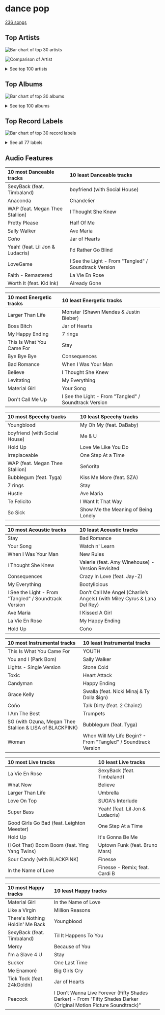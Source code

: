 # dance pop

[236 songs](dance_pop_tracks.md)

## Top Artists

![Bar chart of top 30 artists](../images/genres/dance_pop/artists.png)

![Comparison of Artist](../images/genres/dance_pop/artists_comparison.png)


<details>
<summary>See top 100 artists</summary>

|   Number of Tracks | Art                                                                                              | Artist                                       | 🔗                                                           |
|-------------------:|:-------------------------------------------------------------------------------------------------|:---------------------------------------------|:------------------------------------------------------------|
|                 25 | <img src="https://i.scdn.co/image/ab6761610000e5ebcdce7620dc940db079bf4952" alt="" width="50" /> | [Ariana Grande](../artists/ariana_grande.md) | [🔗](https://open.spotify.com/artist/66CXWjxzNUsdJxJ2JdwvnR) |
|                 15 | <img src="https://i.scdn.co/image/ab6761610000e5eb676338904deb80cffb568216" alt="" width="50" /> | [Beyoncé](../artists/beyonc_.md)             | [🔗](https://open.spotify.com/artist/6vWDO969PvNqNYHIOW5v0m) |
|                 13 | <img src="https://i.scdn.co/image/ab6761610000e5ebc8d3d98a1bccbe71393dbfbf" alt="" width="50" /> | [Lady Gaga](../artists/lady_gaga.md)         | [🔗](https://open.spotify.com/artist/1HY2Jd0NmPuamShAr6KMms) |
|                 11 | <img src="https://i.scdn.co/image/ab6761610000e5ebd42a27db3286b58553da8858" alt="" width="50" /> | [Dua Lipa](../artists/dua_lipa.md)           | [🔗](https://open.spotify.com/artist/6M2wZ9GZgrQXHCFfjv46we) |
|                 11 | <img src="https://i.scdn.co/image/ab6761610000e5eb99e4fca7c0b7cb166d915789" alt="" width="50" /> | [Rihanna](../artists/rihanna.md)             | [🔗](https://open.spotify.com/artist/5pKCCKE2ajJHZ9KAiaK11H) |
|                 11 | <img src="https://i.scdn.co/image/ab6761610000e5ebc36dd9eb55fb0db4911f25dd" alt="" width="50" /> | [Bruno Mars](../artists/bruno_mars.md)       | [🔗](https://open.spotify.com/artist/0du5cEVh5yTK9QJze8zA0C) |
|                  8 | <img src="https://i.scdn.co/image/ab6761610000e5ebe8637c96a7aa2917eae3c54d" alt="" width="50" /> | Sia                                          | [🔗](https://open.spotify.com/artist/5WUlDfRSoLAfcVSX1WnrxN) |
|                  8 | <img src="https://i.scdn.co/image/ab6761610000e5eb4e7e6ded87a4e0f65b5afcec" alt="" width="50" /> | Britney Spears                               | [🔗](https://open.spotify.com/artist/26dSoYclwsYLMAKD3tpOr4) |
|                  7 | <img src="https://i.scdn.co/image/ab6761610000e5ebdc9dcb7e4a97b4552e1224d6" alt="" width="50" /> | Katy Perry                                   | [🔗](https://open.spotify.com/artist/6jJ0s89eD6GaHleKKya26X) |
|                  7 | <img src="https://i.scdn.co/image/ab6761610000e5eb727a2ac15afe659be999beba" alt="" width="50" /> | Doja Cat                                     | [🔗](https://open.spotify.com/artist/5cj0lLjcoR7YOSnhnX0Po5) |
|                  7 | <img src="https://i.scdn.co/image/ab6761610000e5ebec05963eab63676a539fef13" alt="" width="50" /> | Camila Cabello                               | [🔗](https://open.spotify.com/artist/4nDoRrQiYLoBzwC5BhVJzF) |
|                  6 | <img src="https://i.scdn.co/image/ab6761610000e5eb284894d68fe2f80cad555110" alt="" width="50" /> | Shakira                                      | [🔗](https://open.spotify.com/artist/0EmeFodog0BfCgMzAIvKQp) |
|                  6 | <img src="https://i.scdn.co/image/ab6761610000e5eb654972693e0efed3f3f4d090" alt="" width="50" /> | Jason Derulo                                 | [🔗](https://open.spotify.com/artist/07YZf4WDAMNwqr4jfgOZ8y) |
|                  5 | <img src="https://i.scdn.co/image/ab6761610000e5eb7a487027eb0c10af725d5410" alt="" width="50" /> | Clean Bandit                                 | [🔗](https://open.spotify.com/artist/6MDME20pz9RveH9rEXvrOM) |
|                  5 | <img src="https://i.scdn.co/image/ab6761610000e5ebabfac786f093c4da55c99d4e" alt="" width="50" /> | Bebe Rexha                                   | [🔗](https://open.spotify.com/artist/64M6ah0SkkRsnPGtGiRAbb) |
|                  5 | <img src="https://i.scdn.co/image/ab6761610000e5eb6a8e5e8752d1dc2dafa63f20" alt="" width="50" /> | Nicki Minaj                                  | [🔗](https://open.spotify.com/artist/0hCNtLu0JehylgoiP8L4Gh) |
|                  5 | <img src="https://i.scdn.co/image/ab6761610000e5eb0db36498679f03f30606d45f" alt="" width="50" /> | Ellie Goulding                               | [🔗](https://open.spotify.com/artist/0X2BH1fck6amBIoJhDVmmJ) |
|                  4 | <img src="https://i.scdn.co/image/ab6761610000e5eb46e7a06fa6dfefaed6a3f0db" alt="" width="50" /> | Shawn Mendes                                 | [🔗](https://open.spotify.com/artist/7n2wHs1TKAczGzO7Dd2rGr) |
|                  4 | <img src="https://i.scdn.co/image/ab6761610000e5eb63dc867958993e8458517d2b" alt="" width="50" /> | Backstreet Boys                              | [🔗](https://open.spotify.com/artist/5rSXSAkZ67PYJSvpUpkOr7) |
|                  4 | <img src="https://i.scdn.co/image/ab6761610000e5eb02651b19050d8bf64b18d40a" alt="" width="50" /> | Miley Cyrus                                  | [🔗](https://open.spotify.com/artist/5YGY8feqx7naU7z4HrwZM6) |
|                  4 | <img src="https://i.scdn.co/image/ab6761610000e5ebd707e1c5177614c4ec95a06c" alt="" width="50" /> | Halsey                                       | [🔗](https://open.spotify.com/artist/26VFTg2z8YR0cCuwLzESi2) |
|                  4 | <img src="https://i.scdn.co/image/ab6761610000e5eb2e42d906f4f9f672359e7379" alt="" width="50" /> | Usher                                        | [🔗](https://open.spotify.com/artist/23zg3TcAtWQy7J6upgbUnj) |
|                  4 | <img src="https://i.scdn.co/image/ab6761610000e5eb7bbad89a61061304ec842588" alt="" width="50" /> | P!nk                                         | [🔗](https://open.spotify.com/artist/1KCSPY1glIKqW2TotWuXOR) |
|                  3 | <img src="https://i.scdn.co/image/ab6761610000e5eb578905d5539cff25568dc097" alt="" width="50" /> | Calvin Harris                                | [🔗](https://open.spotify.com/artist/7CajNmpbOovFoOoasH2HaY) |
|                  3 | <img src="https://i.scdn.co/image/ab6761610000e5eb034a19a2d576c696b5be94a5" alt="" width="50" /> | Madonna                                      | [🔗](https://open.spotify.com/artist/6tbjWDEIzxoDsBA1FuhfPW) |
|                  3 | <img src="https://i.scdn.co/image/ab6761610000e5eb4e2e2c78de847c4d9b12d32f" alt="" width="50" /> | Charlie Puth                                 | [🔗](https://open.spotify.com/artist/6VuMaDnrHyPL1p4EHjYLi7) |
|                  3 | <img src="https://i.scdn.co/image/ab6761610000e5eb6659b1cb61936bd7bcb229a2" alt="" width="50" /> | Demi Lovato                                  | [🔗](https://open.spotify.com/artist/6S2OmqARrzebs0tKUEyXyp) |
|                  3 | <img src="https://i.scdn.co/image/c56cf0cc89c8ecfec7145cf065ea2006d0706605" alt="" width="50" /> | *NSYNC                                       | [🔗](https://open.spotify.com/artist/6Ff53KvcvAj5U7Z1vojB5o) |
|                  3 | <img src="https://i.scdn.co/image/ab6761610000e5ebabe53b210d382c4c450d7709" alt="" width="50" /> | MIKA                                         | [🔗](https://open.spotify.com/artist/5MmVJVhhYKQ86izuGHzJYA) |
|                  3 | <img src="https://i.scdn.co/image/ab6761610000e5eb8c2332e6c0ed96d144a91b3f" alt="" width="50" /> | Cardi B                                      | [🔗](https://open.spotify.com/artist/4kYSro6naA4h99UJvo89HB) |
|                  3 | <img src="https://i.scdn.co/image/ab6761610000e5eb105cc9628c315b29d299fbb4" alt="" width="50" /> | Mark Ronson                                  | [🔗](https://open.spotify.com/artist/3hv9jJF3adDNsBSIQDqcjp) |
|                  3 | <img src="https://i.scdn.co/image/ab6761610000e5eb91f0dd753c09e051675a1ca6" alt="" width="50" /> | Jessie J                                     | [🔗](https://open.spotify.com/artist/2gsggkzM5R49q6jpPvazou) |
|                  3 | <img src="https://i.scdn.co/image/ab6761610000e5ebf8b74c36ba6c31fc0f58783c" alt="" width="50" /> | George Michael                               | [🔗](https://open.spotify.com/artist/19ra5tSw0tWufvUp8GotLo) |
|                  2 | <img src="https://i.scdn.co/image/ab6761610000e5eb698a6abf2897a8fc8283cc0c" alt="" width="50" /> | Iggy Azalea                                  | [🔗](https://open.spotify.com/artist/5yG7ZAZafVaAlMTeBybKAL) |
|                  2 | <img src="https://i.scdn.co/image/ab6761610000e5eb3b6f1762e81e53df14990f57" alt="" width="50" /> | B.o.B                                        | [🔗](https://open.spotify.com/artist/5ndkK3dpZLKtBklKjxNQwT) |
|                  2 | <img src="https://i.scdn.co/image/ab6761610000e5eb116fc50265ef72d7e66723a5" alt="" width="50" /> | Juicy J                                      | [🔗](https://open.spotify.com/artist/5gCRApTajqwbnHHPbr2Fpi) |
|                  2 | <img src="https://i.scdn.co/image/ab6761610000e5eb547d2b41c9f2c97318aad0ed" alt="" width="50" /> | Young Thug                                   | [🔗](https://open.spotify.com/artist/50co4Is1HCEo8bhOyUWKpn) |
|                  2 | <img src="https://i.scdn.co/image/ab6761610000e5eb5ace68c56849548db7f102be" alt="" width="50" /> | DaBaby                                       | [🔗](https://open.spotify.com/artist/4r63FhuTkUYltbVAg5TQnk) |
|                  2 | <img src="https://i.scdn.co/image/ab6761610000e5ebc9690bc711d04b3d4fd4b87c" alt="" width="50" /> | [BLACKPINK](../artists/blackpink.md)         | [🔗](https://open.spotify.com/artist/41MozSoPIsD1dJM0CLPjZF) |
|                  2 | <img src="https://i.scdn.co/image/ab6761610000e5ebc75afcd5a9027f60eaebb5e4" alt="" width="50" /> | JAY-Z                                        | [🔗](https://open.spotify.com/artist/3nFkdlSjzX9mRTtwJOzDYB) |
|                  2 | <img src="https://i.scdn.co/image/ab6761610000e5eb60c3e9abe7327c0097738f22" alt="" width="50" /> | Sean Paul                                    | [🔗](https://open.spotify.com/artist/3Isy6kedDrgPYoTS1dazA9) |
|                  2 | <img src="https://i.scdn.co/image/ab6761610000e5eb118cd1f3261f08d957105996" alt="" width="50" /> | Kelly Clarkson                               | [🔗](https://open.spotify.com/artist/3BmGtnKgCSGYIUhmivXKWX) |
|                  2 | <img src="https://i.scdn.co/image/ab6761610000e5eb65c99d6d784dc2cabd2a5492" alt="" width="50" /> | Mandy Moore                                  | [🔗](https://open.spotify.com/artist/2LJxr7Pt3JnP60eLxwbDOu) |
|                  2 | <img src="https://i.scdn.co/image/ab6761610000e5eb8ae7f2aaa9817a704a87ea36" alt="" width="50" /> | Justin Bieber                                | [🔗](https://open.spotify.com/artist/1uNFoZAHBGtllmzznpCI3s) |
|                  2 | <img src="https://i.scdn.co/image/ab6761610000e5eb5acb3cb0a8b87d3952738b97" alt="" width="50" /> | Fifth Harmony                                | [🔗](https://open.spotify.com/artist/1l8Fu6IkuTP0U5QetQJ5Xt) |
|                  2 | <img src="https://i.scdn.co/image/ab6761610000e5eb20e1b84fe2767e52c4c828fd" alt="" width="50" /> | 2NE1                                         | [🔗](https://open.spotify.com/artist/1l0mKo96Jh9HVYONcRl3Yp) |
|                  2 | <img src="https://i.scdn.co/image/ab6761610000e5eb7926088433d79485da5e1734" alt="" width="50" /> | Mabel                                        | [🔗](https://open.spotify.com/artist/1MIVXf74SZHmTIp4V4paH4) |
|                  2 | <img src="https://i.scdn.co/image/ab6761610000e5eb5bebfdee4c4cfea3473a51ab" alt="" width="50" /> | Megan Thee Stallion                          | [🔗](https://open.spotify.com/artist/181bsRPaVXVlUKXrxwZfHK) |
|                  2 | <img src="https://i.scdn.co/image/ab6761610000e5eb0fad315ccb6b38517152d2cc" alt="" width="50" /> | SUGA                                         | [🔗](https://open.spotify.com/artist/0ebNdVaOfp6N0oZ1guIxM8) |
|                  2 | <img src="https://i.scdn.co/image/ab6761610000e5eba5205abffd84341e5bace828" alt="" width="50" /> | Selena Gomez                                 | [🔗](https://open.spotify.com/artist/0C8ZW7ezQVs4URX5aX7Kqx) |
|                  1 | <img src="https://i.scdn.co/image/ab6761610000e5eb7eb7f6371aad8e67e01f0a03" alt="" width="50" /> | SZA                                          | [🔗](https://open.spotify.com/artist/7tYKF4w9nC0nq9CsPZTHyP) |
|                  1 | <img src="https://i.scdn.co/image/ab6761610000e5eba12641edfc4ffbbdf58f7d15" alt="" width="50" /> | Lil Jon                                      | [🔗](https://open.spotify.com/artist/7sfl4Xt5KmfyDs2T3SVSMK) |
|                  1 | <img src="https://i.scdn.co/image/ab6761610000e5eb9a398209a4ef3360dce2dec4" alt="" width="50" /> | Snoop Dogg                                   | [🔗](https://open.spotify.com/artist/7hJcb9fa4alzcOq3EaNPoG) |
|                  1 | <img src="https://i.scdn.co/image/ab6761610000e5eb142120beb4014a7f8abd0cf0" alt="" width="50" /> | Jonas Brothers                               | [🔗](https://open.spotify.com/artist/7gOdHgIoIKoe4i9Tta6qdD) |
|                  1 | <img src="https://i.scdn.co/image/ab6761610000e5eb2c44e078944196a8c1eec256" alt="" width="50" /> | Colby O'Donis                                | [🔗](https://open.spotify.com/artist/7fObcBw9VM3x7ntWKCYl0z) |
|                  1 | <img src="https://i.scdn.co/image/ab6761610000e5ebd9dde4a54073dbd58fb91c7d" alt="" width="50" /> | Ty Dolla $ign                                | [🔗](https://open.spotify.com/artist/7c0XG5cIJTrrAgEC3ULPiq) |
|                  1 | <img src="https://i.scdn.co/image/ab6761610000e5eb6de000137b41e45cc33a3566" alt="" width="50" /> | Hwa Sa                                       | [🔗](https://open.spotify.com/artist/7bmYpVgQub656uNTu6qGNQ) |
|                  1 | <img src="https://i.scdn.co/image/ab6761610000e5ebe50aa80e0f5869f84f6874d1" alt="" width="50" /> | Chris Brown                                  | [🔗](https://open.spotify.com/artist/7bXgB6jMjp9ATFy66eO08Z) |
|                  1 | <img src="https://i.scdn.co/image/ab6761610000e5ebad53e714cc3481bd069bfc93" alt="" width="50" /> | Wyclef Jean                                  | [🔗](https://open.spotify.com/artist/7aBzpmFXB4WWpPl2F7RjBe) |
|                  1 | <img src="https://i.scdn.co/image/ab6761610000e5eb9bbbc124c9f0f75af892d97d" alt="" width="50" /> | Christina Perri                              | [🔗](https://open.spotify.com/artist/7H55rcKCfwqkyDFH9wpKM6) |
|                  1 | <img src="https://i.scdn.co/image/cdc8cf94774db4f0066ca1f90eb3fda45955a420" alt="" width="50" /> | Freshlyground                                | [🔗](https://open.spotify.com/artist/7AcV1lk8Zrgo1691PDWEle) |
|                  1 | <img src="https://i.scdn.co/image/ab6761610000e5eb7f23b93005b02c1503cc5379" alt="" width="50" /> | Cher                                         | [🔗](https://open.spotify.com/artist/72OaDtakiy6yFqkt4TsiFt) |
|                  1 | <img src="https://i.scdn.co/image/ab6761610000e5eb292575f7d081016e04dff9ee" alt="" width="50" /> | The Pussycat Dolls                           | [🔗](https://open.spotify.com/artist/6wPhSqRtPu1UhRCDX5yaDJ) |
|                  1 | <img src="https://i.scdn.co/image/ab6761610000e5eb358577f183465ae7698a53a7" alt="" width="50" /> | Carly Rae Jepsen                             | [🔗](https://open.spotify.com/artist/6sFIWsNpZYqfjUpaCgueju) |
|                  1 | <img src="https://i.scdn.co/image/ab6761610000e5ebba025c8f62612b2ca6bfa375" alt="" width="50" /> | Hatsune Miku                                 | [🔗](https://open.spotify.com/artist/6pNgnvzBa6Bthsv8SrZJYl) |
|                  1 | <img src="https://i.scdn.co/image/ab6761610000e5ebe32a61d17ecbe732a99d6d92" alt="" width="50" /> | 24kGoldn                                     | [🔗](https://open.spotify.com/artist/6fWVd57NKTalqvmjRd2t8Z) |
|                  1 | <img src="https://i.scdn.co/image/ab6761610000e5eb8bda4d7a1c3b8159f28f9d08" alt="" width="50" /> | Sheppard                                     | [🔗](https://open.spotify.com/artist/6VxCmtR7S3yz4vnzsJqhSV) |
|                  1 | <img src="https://i.scdn.co/image/ab6761610000e5eb2ceb023b10da17590878e88c" alt="" width="50" /> | Amy Winehouse                                | [🔗](https://open.spotify.com/artist/6Q192DXotxtaysaqNPy5yR) |
|                  1 | <img src="https://i.scdn.co/image/ab6772690000c46ca3ebb27ba9a55044f32af6e1" alt="" width="50" /> | Silk Sonic                                   | [🔗](https://open.spotify.com/artist/6PvvGcCY2XtUcSRld1Wilr) |
|                  1 | <img src="https://i.scdn.co/image/ab6761610000e5ebf271138f95fbe8188d909d50" alt="" width="50" /> | Kesha                                        | [🔗](https://open.spotify.com/artist/6LqNN22kT3074XbTVUrhzX) |
|                  1 | <img src="https://i.scdn.co/image/ab6761610000e5eb15a85a7957cac2c370e713ab" alt="" width="50" /> | Kid Ink                                      | [🔗](https://open.spotify.com/artist/6KZDXtSj0SzGOV705nNeh3) |
|                  1 | <img src="https://i.scdn.co/image/ab6761610000e5eb3c02f4fb4cc9187c488afd50" alt="" width="50" /> | The Chainsmokers                             | [🔗](https://open.spotify.com/artist/69GGBxA162lTqCwzJG5jLp) |
|                  1 | <img src="https://i.scdn.co/image/ab6761610000e5eb12123322672fbf71bd1e5c94" alt="" width="50" /> | Ella Eyre                                    | [🔗](https://open.spotify.com/artist/66TrUkUZ3RM29dqeDQRgyA) |
|                  1 | <img src="https://i.scdn.co/image/ab6761610000e5eb66d17ee8690d2e8d94ee7387" alt="" width="50" /> | Martin Garrix                                | [🔗](https://open.spotify.com/artist/60d24wfXkVzDSfLS6hyCjZ) |
|                  1 | <img src="https://i.scdn.co/image/ab6761610000e5eb45b242f20217176f7e83857b" alt="" width="50" /> | Alejandro Sanz                               | [🔗](https://open.spotify.com/artist/5sUrlPAHlS9NEirDB8SEbF) |
|                  1 | <img src="https://i.scdn.co/image/ab6761610000e5eb8079989370c50963b60ee7bc" alt="" width="50" /> | CeeLo Green                                  | [🔗](https://open.spotify.com/artist/5nLYd9ST4Cnwy6NHaCxbj8) |
|                  1 | <img src="https://i.scdn.co/image/ab6761610000e5eb9fbf7133dfc04d4cd44ccd36" alt="" width="50" /> | ZAYN                                         | [🔗](https://open.spotify.com/artist/5ZsFI1h6hIdQRw2ti0hz81) |
|                  1 | <img src="https://i.scdn.co/image/ab6761610000e5eb2ec030557b0529c01639529b" alt="" width="50" /> | Timbaland                                    | [🔗](https://open.spotify.com/artist/5Y5TRrQiqgUO4S36tzjIRZ) |
|                  1 | <img src="https://i.scdn.co/image/ab6761610000e5eb589ffbfcd3d3c9daeaffc36c" alt="" width="50" /> | Social House                                 | [🔗](https://open.spotify.com/artist/5UjifI1TYefXWn9GdqDOHl) |
|                  1 | <img src="https://i.scdn.co/image/ab6761610000e5eb92ce1e218cb7b48386efe3d8" alt="" width="50" /> | 5 Seconds of Summer                          | [🔗](https://open.spotify.com/artist/5Rl15oVamLq7FbSb0NNBNy) |
|                  1 | <img src="https://i.scdn.co/image/ab6761610000e5ebf91c2e559a5a8233d3b35fb1" alt="" width="50" /> | Tyga                                         | [🔗](https://open.spotify.com/artist/5LHRHt1k9lMyONurDHEdrp) |
|                  1 | <img src="https://i.scdn.co/image/ab6761610000e5eb8543b9b2b5d153d37c46606d" alt="" width="50" /> | LISA                                         | [🔗](https://open.spotify.com/artist/5L1lO4eRHmJ7a0Q6csE5cT) |
|                  1 | <img src="https://i.scdn.co/image/ab6761610000e5ebe8017b7995ab05155d671520" alt="" width="50" /> | RAYE                                         | [🔗](https://open.spotify.com/artist/5KKpBU5eC2tJDzf0wmlRp2) |
|                  1 | <img src="https://i.scdn.co/image/ab6761610000e5eb5af53f295e6c42529fbd0873" alt="" width="50" /> | Lauv                                         | [🔗](https://open.spotify.com/artist/5JZ7CnR6gTvEMKX4g70Amv) |
|                  1 | <img src="https://i.scdn.co/image/ab6761610000e5ebf2855e25f1d9c8a20bcc85ae" alt="" width="50" /> | DJ Snake                                     | [🔗](https://open.spotify.com/artist/540vIaP2JwjQb9dm3aArA4) |
|                  1 | <img src="https://i.scdn.co/image/ab6761610000e5eb978f96761eb3fa26b91f1fb8" alt="" width="50" /> | Becky G                                      | [🔗](https://open.spotify.com/artist/4obzFoKoKRHIphyHzJ35G3) |
|                  1 | <img src="https://i.scdn.co/image/ab6761610000e5eb217f81a86110ebc7c0e43fb3" alt="" width="50" /> | Travis Barker                                | [🔗](https://open.spotify.com/artist/4exLIFE8sISLr28sqG1qNX) |
|                  1 | <img src="nan" alt="" width="50" />                                                              | YEJI & RYUJIN of ITZY                        | [🔗](https://open.spotify.com/artist/4TYswX6bKUjM9rbEL7CMBH) |
|                  1 | <img src="https://i.scdn.co/image/ab6761610000e5eb7d800f202dd15af03179876b" alt="" width="50" /> | Jess Glynne                                  | [🔗](https://open.spotify.com/artist/4ScCswdRlyA23odg9thgIO) |
|                  1 | <img src="https://i.scdn.co/image/ab6761610000e5eb866f2a7fc5dffca7c22e5b7b" alt="" width="50" /> | Jax Jones                                    | [🔗](https://open.spotify.com/artist/4Q6nIcaBED8qUel8bBx6Cr) |
|                  1 | <img src="https://i.scdn.co/image/145b7b08e7f1de22d033e957c0888a5f9e0c99e6" alt="" width="50" /> | Leighton Meester                             | [🔗](https://open.spotify.com/artist/481VlDdXZAIRxnHyywNbXn) |
|                  1 | <img src="https://i.scdn.co/image/8a522c7faa13cf4321ca6bea075fd97f75f40cfe" alt="" width="50" /> | Ying Yang Twins                              | [🔗](https://open.spotify.com/artist/44PA0rCQXikgOWbfY7Fq7m) |
|                  1 | <img src="https://i.scdn.co/image/ab6761610000e5eb96287bd47570ff13f0c01496" alt="" width="50" /> | Anderson .Paak                               | [🔗](https://open.spotify.com/artist/3jK9MiCrA42lLAdMGUZpwa) |
|                  1 | <img src="https://i.scdn.co/image/adcc1cb654e89f2e404688ae0d1bbc942ce02e5d" alt="" width="50" /> | Ludacris                                     | [🔗](https://open.spotify.com/artist/3ipn9JLAPI5GUEo4y4jcoi) |
|                  1 | <img src="https://i.scdn.co/image/ab6761610000e5eb08cd53940cbf5813ee5fe565" alt="" width="50" /> | Little Mix                                   | [🔗](https://open.spotify.com/artist/3e7awlrlDSwF3iM0WBjGMp) |
|                  1 | <img src="https://i.scdn.co/image/ab6761610000e5ebaa2d9bd207a62adc3edf6631" alt="" width="50" /> | Florida Georgia Line                         | [🔗](https://open.spotify.com/artist/3b8QkneNDz4JHKKKlLgYZg) |
|                  1 | <img src="https://i.scdn.co/image/ab6761610000e5eb49637fe719fddb8e90896f41" alt="" width="50" /> | Jhorrmountain                                | [🔗](https://open.spotify.com/artist/3aAX2y0amckZ7WcWoz2f2o) |
|                  1 | <img src="nan" alt="" width="50" />                                                              | Zachary Levi                                 | [🔗](https://open.spotify.com/artist/3XSyTI9ct70ZheMESAv2st) |
|                  1 | <img src="https://i.scdn.co/image/ab6761610000e5eb002eedc44fefe085daae10e4" alt="" width="50" /> | Troye Sivan                                  | [🔗](https://open.spotify.com/artist/3WGpXCj9YhhfX11TToZcXP) |
|                  1 | <img src="https://i.scdn.co/image/ab6761610000e5eb8f4d36b43fa094d32a167f1e" alt="" width="50" /> | Ashnikko                                     | [🔗](https://open.spotify.com/artist/3PyJHH2wyfQK3WZrk9rpmP) |

</details>

## Top Albums

![Bar chart of top 30 albums](../images/genres/dance_pop/albums.png)


<details>
<summary>See top 100 albums</summary>

|   Number of Tracks | Art                                                                                              | Album                                                                                               | 🔗                                                          |
|-------------------:|:-------------------------------------------------------------------------------------------------|:----------------------------------------------------------------------------------------------------|:-----------------------------------------------------------|
|                  7 | <img src="https://i.scdn.co/image/ab67616d0000b273d4daf28d55fe4197ede848be" alt="" width="50" /> | Future Nostalgia                                                                                    | [🔗](https://open.spotify.com/album/5lKlFlReHOLShQKyRv6AL9) |
|                  5 | <img src="https://i.scdn.co/image/ab67616d0000b273deec12a28d1e336c5052e9aa" alt="" width="50" /> | My Everything (Deluxe)                                                                              | [🔗](https://open.spotify.com/album/6EVYTRG1drKdO8OnIQBeEj) |
|                  4 | <img src="https://i.scdn.co/image/ab67616d0000b27356ac7b86e090f307e218e9c8" alt="" width="50" /> | thank u, next                                                                                       | [🔗](https://open.spotify.com/album/2fYhqwDWXjbpjaIJPEfKFw) |
|                  4 | <img src="https://i.scdn.co/image/ab67616d0000b273754b2fddebe7039fdb912837" alt="" width="50" /> | This Is Acting (Deluxe Version)                                                                     | [🔗](https://open.spotify.com/album/2eV6DIPDnGl1idcjww6xyX) |
|                  4 | <img src="https://i.scdn.co/image/ab67616d0000b273631810af03785dbad83f5c81" alt="" width="50" /> | The Fame                                                                                            | [🔗](https://open.spotify.com/album/1jpUMnKpRlng1OJN7LJauV) |
|                  4 | <img src="https://i.scdn.co/image/ab67616d0000b273d5f3739fca04299590fffe59" alt="" width="50" /> | Teenage Dream                                                                                       | [🔗](https://open.spotify.com/album/3BoUxfC7YhxNq3TpOfnRif) |
|                  4 | <img src="https://i.scdn.co/image/ab67616d0000b273e13de7b8662b085b0885ffef" alt="" width="50" /> | I AM...SASHA FIERCE                                                                                 | [🔗](https://open.spotify.com/album/23Y5wdyP5byMFktZf8AcWU) |
|                  4 | <img src="https://i.scdn.co/image/ab67616d0000b273628d506d5bddb09099db242c" alt="" width="50" /> | Dangerous Woman                                                                                     | [🔗](https://open.spotify.com/album/3pdKKSqqLVIKmRTGw0x2N7) |
|                  4 | <img src="https://i.scdn.co/image/ab67616d0000b273ff5429125128b43572dbdccd" alt="" width="50" /> | 4                                                                                                   | [🔗](https://open.spotify.com/album/1gIC63gC3B7o7FfpPACZQJ) |
|                  4 | <img src="https://i.scdn.co/image/ab67616d0000b273b55ed804149fffbb5e35ff34" alt="" width="50" /> | 1000 Forms Of Fear (Deluxe Version)                                                                 | [🔗](https://open.spotify.com/album/6FdNvoO5sF4EKwCX9je1MH) |
|                  3 | <img src="https://i.scdn.co/image/ab67616d0000b2735f53c0dbe5190a0af0fa28f3" alt="" width="50" /> | Romance                                                                                             | [🔗](https://open.spotify.com/album/3Vsbl0diFGw8HNSjG8ue9m) |
|                  3 | <img src="https://i.scdn.co/image/ab67616d0000b2735ef878a782c987d38d82b605" alt="" width="50" /> | Positions                                                                                           | [🔗](https://open.spotify.com/album/3euz4vS7ezKGnNSwgyvKcd) |
|                  3 | <img src="https://i.scdn.co/image/ab67616d0000b273a6cb8fab778e1efc406a5909" alt="" width="50" /> | No Strings Attached                                                                                 | [🔗](https://open.spotify.com/album/20RMokVwJ2wjQ0s8FOdOFC) |
|                  3 | <img src="https://i.scdn.co/image/ab67616d0000b2732160c02bc56f192df0f4986b" alt="" width="50" /> | Millennium                                                                                          | [🔗](https://open.spotify.com/album/5ySxm9hxBNss01WCL7GLyQ) |
|                  3 | <img src="https://i.scdn.co/image/ab67616d0000b2739b9a3105ad4ffb91ad2e2798" alt="" width="50" /> | Life in Cartoon Motion                                                                              | [🔗](https://open.spotify.com/album/4wKkXYJXQWDa9sndBSx0gI) |
|                  3 | <img src="https://i.scdn.co/image/ab67616d0000b273f9f27162ab1ed45b8d7a7e98" alt="" width="50" /> | Good Girl Gone Bad: Reloaded                                                                        | [🔗](https://open.spotify.com/album/3JSWZWeTHF4HDGt5Eozdy7) |
|                  3 | <img src="https://i.scdn.co/image/ab67616d0000b2736eb0b9e73adcf04e4ed3eca4" alt="" width="50" /> | Camila                                                                                              | [🔗](https://open.spotify.com/album/2vD3zSQr8hNlg0obNel4TE) |
|                  3 | <img src="https://i.scdn.co/image/ab67616d0000b273232711f7d66a1e19e89e28c5" alt="" width="50" /> | 24K Magic                                                                                           | [🔗](https://open.spotify.com/album/4PgleR09JVnm3zY1fW3XBA) |
|                  2 | <img src="https://i.scdn.co/image/ab67616d0000b2734bb9f35da9ff34b1e2314d8e" alt="" width="50" /> | Yours Truly                                                                                         | [🔗](https://open.spotify.com/album/5xSvNPstcxHtR4ap2vvN8A) |
|                  2 | <img src="https://i.scdn.co/image/ab67616d0000b2739900b995cd1a81c35c574ab0" alt="" width="50" /> | Who You Are (Platinum Edition)                                                                      | [🔗](https://open.spotify.com/album/3ga4adzUpLaS2LDcoqfs2r) |
|                  2 | <img src="https://i.scdn.co/image/ab67616d0000b27337fb0680110fbb107740de5d" alt="" width="50" /> | What Is Love? (Deluxe Edition)                                                                      | [🔗](https://open.spotify.com/album/1MvF4ulZKH7SaDQs9rE5nc) |
|                  2 | <img src="https://i.scdn.co/image/ab67616d0000b273926f43e7cce571e62720fd46" alt="" width="50" /> | Unorthodox Jukebox                                                                                  | [🔗](https://open.spotify.com/album/58ufpQsJ1DS5kq4hhzQDiI) |
|                  2 | <img src="https://i.scdn.co/image/ab67616d0000b2731f69f49a0d2f6b13a79efe02" alt="" width="50" /> | Unapologetic                                                                                        | [🔗](https://open.spotify.com/album/0XJya16l3K1J2dEwY19F8z) |
|                  2 | <img src="https://i.scdn.co/image/ab67616d0000b2735c9890c0456a3719eeecd8aa" alt="" width="50" /> | The Fame Monster (Deluxe Edition)                                                                   | [🔗](https://open.spotify.com/album/6rePArBMb5nLWEaY9aQqL4) |
|                  2 | <img src="https://i.scdn.co/image/ab67616d0000b273597905f8f46dfc60f5a6d11f" alt="" width="50" /> | Tangled                                                                                             | [🔗](https://open.spotify.com/album/1l0aFrH24oPrQSqGtfeFyE) |
|                  2 | <img src="https://i.scdn.co/image/ab67616d0000b2731c5eacf6965d328c2c795cef" alt="" width="50" /> | Talk That Talk                                                                                      | [🔗](https://open.spotify.com/album/1Kw1bVd07oRqcjrcjQKC8T) |
|                  2 | <img src="https://i.scdn.co/image/ab67616d0000b2730376bdff8b70d934f297303e" alt="" width="50" /> | Talk Dirty                                                                                          | [🔗](https://open.spotify.com/album/4PeZu0It7qVrTG40t3HM9A) |
|                  2 | <img src="https://i.scdn.co/image/ab67616d0000b273c3af0c2355c24ed7023cd394" alt="" width="50" /> | Sweetener                                                                                           | [🔗](https://open.spotify.com/album/3tx8gQqWbGwqIGZHqDNrGe) |
|                  2 | <img src="https://i.scdn.co/image/ab67616d0000b27386b0c9728ad3ed338eaeea79" alt="" width="50" /> | Raymond v Raymond (Expanded Edition)                                                                | [🔗](https://open.spotify.com/album/6A1F3Fkq5dYeYYNkXflcTX) |
|                  2 | <img src="https://i.scdn.co/image/ab67616d0000b2734df3245f26298a1579ecc321" alt="" width="50" /> | Planet Her                                                                                          | [🔗](https://open.spotify.com/album/1nAQbHeOWTfQzbOoFrvndW) |
|                  2 | <img src="https://i.scdn.co/image/ab67616d0000b273a90401b8d27cd6b5f3a46242" alt="" width="50" /> | Lights                                                                                              | [🔗](https://open.spotify.com/album/3duZhvcaoqdNveQYXf9dMV) |
|                  2 | <img src="https://i.scdn.co/image/ab67616d0000b27389992f4d7d4ab94937bf9e23" alt="" width="50" /> | Lemonade                                                                                            | [🔗](https://open.spotify.com/album/7dK54iZuOxXFarGhXwEXfF) |
|                  2 | <img src="https://i.scdn.co/image/ab67616d0000b273efc6988972cb04105f002cd4" alt="" width="50" /> | In The Zone                                                                                         | [🔗](https://open.spotify.com/album/0z7pVBGOD7HCIB7S8eLkLI) |
|                  2 | <img src="https://i.scdn.co/image/ab67616d0000b2731764e1a1b94e887206782640" alt="" width="50" /> | Dua Lipa (Complete Edition)                                                                         | [🔗](https://open.spotify.com/album/0obMz8EHnr3dg6NCUK4xWp) |
|                  2 | <img src="https://i.scdn.co/image/ab67616d0000b273f6b55ca93bd33211227b502b" alt="" width="50" /> | Doo-Wops & Hooligans                                                                                | [🔗](https://open.spotify.com/album/1uyf3l2d4XYwiEqAb7t7fX) |
|                  2 | <img src="https://i.scdn.co/image/ab67616d0000b27354c6edd554935d73e159e199" alt="" width="50" /> | Circus (Deluxe Version)                                                                             | [🔗](https://open.spotify.com/album/2tve5DGwub1TtbX1khPX5j) |
|                  2 | <img src="https://i.scdn.co/image/ab67616d0000b2736040effba89b9b00a6f6743a" alt="" width="50" /> | Chromatica                                                                                          | [🔗](https://open.spotify.com/album/05c49JgPmL4Uz2ZeqRx5SP) |
|                  2 | <img src="https://i.scdn.co/image/ab67616d0000b273efc2fc4cdaeb04524eb10c15" alt="" width="50" /> | Celebration (Bonus Track Version)                                                                   | [🔗](https://open.spotify.com/album/4GU7z3q6fg90MWrkTacYYG) |
|                  2 | <img src="https://i.scdn.co/image/ab67616d0000b273026e88f624dfb96f2e1ef10b" alt="" width="50" /> | B'Day Deluxe Edition                                                                                | [🔗](https://open.spotify.com/album/0Zd10MKN5j9KwUST0TdBBB) |
|                  2 | <img src="https://i.scdn.co/image/ab67616d0000b273e2d156fdc691f57900134342" alt="" width="50" /> | A Star Is Born Soundtrack                                                                           | [🔗](https://open.spotify.com/album/4sLtOBOzn4s3GDUv3c5oJD) |
|                  1 | <img src="https://i.scdn.co/image/ab67616d0000b27326a2f5224465a369f8abbf88" alt="" width="50" /> | lovestrong.                                                                                         | [🔗](https://open.spotify.com/album/3XNK8vPk3O1rjhDZyOMJ6n) |
|                  1 | <img src="https://i.scdn.co/image/ab67616d0000b2730f7ad6d8d829906c17cae210" alt="" width="50" /> | hopeless fountain kingdom (Deluxe)                                                                  | [🔗](https://open.spotify.com/album/7GjG91tyHQNGEHzKJaqOi0) |
|                  1 | <img src="https://i.scdn.co/image/ab67616d0000b2732ca010dcf3863a07611d8b4f" alt="" width="50" /> | boyfriend                                                                                           | [🔗](https://open.spotify.com/album/3zVB99XMdbP9HTVNg0GJwV) |
|                  1 | <img src="https://i.scdn.co/image/ab67616d0000b27341aa6776dc15fbd71a2b4557" alt="" width="50" /> | Youngblood (Deluxe)                                                                                 | [🔗](https://open.spotify.com/album/2D0Hi3Jj6RFnpWDcSa0Otu) |
|                  1 | <img src="https://i.scdn.co/image/ab67616d0000b2731d883d3f10af481faa3c7e04" alt="" width="50" /> | You Don't Know Me                                                                                   | [🔗](https://open.spotify.com/album/3gdmWRWWJmkp5uMBXf755B) |
|                  1 | <img src="https://i.scdn.co/image/ab67616d0000b273752d2becbb91841a31c556b8" alt="" width="50" /> | Waka Waka (This Time for Africa) [The Official 2010 FIFA World Cup (TM) Song] (feat. Freshlyground) | [🔗](https://open.spotify.com/album/3pzQF7YgU1f66pBayA8uHv) |
|                  1 | <img src="https://i.scdn.co/image/ab67616d0000b273c450c89d3eb750d3535b0a0c" alt="" width="50" /> | WAP (feat. Megan Thee Stallion)                                                                     | [🔗](https://open.spotify.com/album/2ogiazbrNEx0kQHGl5ZBTQ) |
|                  1 | <img src="https://i.scdn.co/image/ab67616d0000b273897f73256b9128a9d70eaf66" alt="" width="50" /> | Voicenotes                                                                                          | [🔗](https://open.spotify.com/album/0mZIUXje90JtHxPNzWsJNR) |
|                  1 | <img src="https://i.scdn.co/image/ab67616d0000b273b63bc9378aa07542c6db43d6" alt="" width="50" /> | Version                                                                                             | [🔗](https://open.spotify.com/album/74ooEOK4jY2ZCWjMK6pYmk) |
|                  1 | <img src="https://i.scdn.co/image/ab67616d0000b273e419ccba0baa8bd3f3d7abf2" alt="" width="50" /> | Uptown Special                                                                                      | [🔗](https://open.spotify.com/album/3vLaOYCNCzngDf8QdBg2V1) |
|                  1 | <img src="https://i.scdn.co/image/ab67616d0000b2739c291af4bf0c3071847f2b80" alt="" width="50" /> | Under My Skin                                                                                       | [🔗](https://open.spotify.com/album/7851Vsjv3apS52sXUik6iF) |
|                  1 | <img src="https://i.scdn.co/image/ab67616d0000b2730e6cedee56e37a9a65f2164d" alt="" width="50" /> | Unapologetic (Deluxe)                                                                               | [🔗](https://open.spotify.com/album/4eddbruVtOqw8khwxSH6H2) |
|                  1 | <img src="https://i.scdn.co/image/ab67616d0000b2736f2d10189a41c7345a5a0337" alt="" width="50" /> | To Anyone                                                                                           | [🔗](https://open.spotify.com/album/2SNSGfhfcfBLyQDTXMCPXG) |
|                  1 | <img src="https://i.scdn.co/image/ab67616d0000b273969438a8091085c2472a0766" alt="" width="50" /> | Til It Happens To You                                                                               | [🔗](https://open.spotify.com/album/00qjYaNSNpQCZHhCpAlH60) |
|                  1 | <img src="https://i.scdn.co/image/ab67616d0000b2733ec9036a9f7289e924194bec" alt="" width="50" /> | Tick Tock (feat. 24kGoldn)                                                                          | [🔗](https://open.spotify.com/album/3tuAs968COA2vxKjiLvmxr) |
|                  1 | <img src="https://i.scdn.co/image/ab67616d0000b273d9aa52355e062f5de060adbf" alt="" width="50" /> | This Is What You Came For                                                                           | [🔗](https://open.spotify.com/album/3pEgGUv379EDinvg1TN7Kt) |
|                  1 | <img src="https://i.scdn.co/image/ab67616d0000b273c999354430ff7eac3e0d9bc8" alt="" width="50" /> | This Is The End: Original Motion Picture Soundtrack                                                 | [🔗](https://open.spotify.com/album/1SFKmqhTTEkE3PmSBEMpa3) |
|                  1 | <img src="https://i.scdn.co/image/ab67616d0000b2736096de812d8aa1bd22ab0cf2" alt="" width="50" /> | The Truth About Love                                                                                | [🔗](https://open.spotify.com/album/0pqKb2y8h2BWS46HMfmEgD) |
|                  1 | <img src="https://i.scdn.co/image/ab67616d0000b2730f79d1616e3b02368d41f458" alt="" width="50" /> | The Pinkprint (Deluxe)                                                                              | [🔗](https://open.spotify.com/album/5ooCuPIk58IwSo6DRr1JCu) |
|                  1 | <img src="https://i.scdn.co/image/ab67616d0000b273937af329667311f4b2831616" alt="" width="50" /> | Teenage Dream: The Complete Confection                                                              | [🔗](https://open.spotify.com/album/5BvgP623rtvlc0HDcpzquz) |
|                  1 | <img src="https://i.scdn.co/image/ab67616d0000b2739a9716c90ceeb1890921e44f" alt="" width="50" /> | Te Felicito                                                                                         | [🔗](https://open.spotify.com/album/6gQKAYf3TJM9sppw3AtbHH) |
|                  1 | <img src="https://i.scdn.co/image/ab67616d0000b27364d58f6e7672baecc8972806" alt="" width="50" /> | Tattoos (Deluxe Edition)                                                                            | [🔗](https://open.spotify.com/album/3wDeTllVvayYsWTHsFNWZQ) |
|                  1 | <img src="https://i.scdn.co/image/ab67616d0000b2730d0837e34a3fcc57de9fc93d" alt="" width="50" /> | Sway                                                                                                | [🔗](https://open.spotify.com/album/3fSRbKgYW6kcR1ZFMaaNV4) |
|                  1 | <img src="https://i.scdn.co/image/ab67616d0000b2739d6522bee68370fa5592301d" alt="" width="50" /> | Swalla (feat. Nicki Minaj & Ty Dolla $ign)                                                          | [🔗](https://open.spotify.com/album/2e5CxfyEwBW115beiwh7Mc) |
|                  1 | <img src="https://i.scdn.co/image/ab67616d0000b2737c83e8f225e70de4bb866c96" alt="" width="50" /> | Survivor                                                                                            | [🔗](https://open.spotify.com/album/480AZOo2VQ1kf3GedAiKV9) |
|                  1 | <img src="https://i.scdn.co/image/ab67616d0000b2732babb9dbd8f5146112f1bf86" alt="" width="50" /> | Stuck with U                                                                                        | [🔗](https://open.spotify.com/album/5mUdh6YWnUvf0MfklEk1oi) |
|                  1 | <img src="https://i.scdn.co/image/ab67616d0000b27367eda217860e86c43481a5cb" alt="" width="50" /> | Solo (feat. Demi Lovato)                                                                            | [🔗](https://open.spotify.com/album/1q7a5wZeti0neU2jDn8Dz3) |
|                  1 | <img src="https://i.scdn.co/image/ab67616d0000b2734fb1446223808a37ba8914b5" alt="" width="50" /> | Slow Grenade                                                                                        | [🔗](https://open.spotify.com/album/15Zgvxqql6EPHE3NJlUt0R) |
|                  1 | <img src="https://i.scdn.co/image/ab67616d0000b27363e0ddbb488d0eeec0e738fc" alt="" width="50" /> | Slime & B                                                                                           | [🔗](https://open.spotify.com/album/7fZKtzZAsfH0kzeTivu5TG) |
|                  1 | <img src="https://i.scdn.co/image/ab67616d0000b2732bba357383c6f9dbb5112392" alt="" width="50" /> | Slide Away                                                                                          | [🔗](https://open.spotify.com/album/0SHGFAL8WZUvpWb5iLPp6E) |
|                  1 | <img src="https://i.scdn.co/image/ab67616d0000b2734661cf765439018ebb7e0009" alt="" width="50" /> | Sin Pijama                                                                                          | [🔗](https://open.spotify.com/album/6hAxqfWO3xDGzjs8yad1pB) |
|                  1 | <img src="https://i.scdn.co/image/ab67616d0000b273269423eb6467e308c0fbce24" alt="" width="50" /> | Shawn Mendes                                                                                        | [🔗](https://open.spotify.com/album/2VP96XdMOKTXefI8Nui23s) |
|                  1 | <img src="https://i.scdn.co/image/ab67616d0000b2734e5df11b17b2727da2b718d8" alt="" width="50" /> | See You Again (feat. Charlie Puth)                                                                  | [🔗](https://open.spotify.com/album/5FXIqS1XqbpfOKNoi5VUwS) |
|                  1 | <img src="https://i.scdn.co/image/ab67616d0000b273b3d3d1ba43e085f5ab80e56a" alt="" width="50" /> | Salute (Expanded Edition)                                                                           | [🔗](https://open.spotify.com/album/4cH9WxyfNWlfR257RitWBt) |
|                  1 | <img src="https://i.scdn.co/image/ab67616d0000b273da43139cbb1612e1b94eed4a" alt="" width="50" /> | SUGA's Interlude                                                                                    | [🔗](https://open.spotify.com/album/0JfaSjTaej3QB27ofjnbQV) |
|                  1 | <img src="https://i.scdn.co/image/ab67616d0000b27354d075797911e02360beb3e7" alt="" width="50" /> | SG (with Ozuna, Megan Thee Stallion & LISA of BLACKPINK)                                            | [🔗](https://open.spotify.com/album/2TGtXG18s21Q1jnY2TC39M) |
|                  1 | <img src="https://i.scdn.co/image/ab67616d0000b27387c95c59b33bdfdafc25a813" alt="" width="50" /> | Rockferry                                                                                           | [🔗](https://open.spotify.com/album/6freV6eqxuFjSr3E93Oqtz) |
|                  1 | <img src="https://i.scdn.co/image/ab67616d0000b273e6f5ed9a9059f686965ba90a" alt="" width="50" /> | Revival (Deluxe)                                                                                    | [🔗](https://open.spotify.com/album/7lDBDk8OQarV5dBMu3qrdz) |
|                  1 | <img src="https://i.scdn.co/image/ab67616d0000b2735bdd9e580fdda5e676a25e6a" alt="" width="50" /> | Reflection (Deluxe)                                                                                 | [🔗](https://open.spotify.com/album/0zAsh6hObeNmFgFPrUiFcP) |
|                  1 | <img src="https://i.scdn.co/image/ab67616d0000b27306b7221a0ecc0dd36f4f8f18" alt="" width="50" /> | React                                                                                               | [🔗](https://open.spotify.com/album/0Dg7mV6QrpSw8b3o45bNkq) |
|                  1 | <img src="https://i.scdn.co/image/ab67616d0000b273288883647008cefba0db5402" alt="" width="50" /> | Please Me                                                                                           | [🔗](https://open.spotify.com/album/5a4sJJ3qjn6hqRsvm0Veso) |
|                  1 | <img src="https://i.scdn.co/image/ab67616d0000b27343f15453faa4973061411a79" alt="" width="50" /> | Pink Friday                                                                                         | [🔗](https://open.spotify.com/album/5jem47f4IRH6UaxNAWO6vD) |
|                  1 | <img src="https://i.scdn.co/image/ab67616d0000b27389fba37a3d30c462059917bd" alt="" width="50" /> | Physical (feat. Hwa Sa)                                                                             | [🔗](https://open.spotify.com/album/6apIJi4hf7U6cBOFwIqq1b) |
|                  1 | <img src="https://i.scdn.co/image/ab67616d0000b2731e9a057052d59004caf47e22" alt="" width="50" /> | PRISM                                                                                               | [🔗](https://open.spotify.com/album/3jB9yFDwRe3KhtGnHXJntk) |
|                  1 | <img src="https://i.scdn.co/image/ab67616d0000b27327ddd747545c0d0cfe7595fa" alt="" width="50" /> | Oral Fixation, Vol. 2 (Expanded Edition)                                                            | [🔗](https://open.spotify.com/album/5ppnlEoj4HdRRdRihnY3jU) |
|                  1 | <img src="https://i.scdn.co/image/ab67616d0000b2732aa20611c7fb964a74ab01a6" alt="" width="50" /> | Oops!... I Did It Again                                                                             | [🔗](https://open.spotify.com/album/5PmgtkodFl2Om3hMXONDll) |
|                  1 | <img src="https://i.scdn.co/image/ab67616d0000b273b53a4da797ba5472d3330b69" alt="" width="50" /> | One Of The Boys                                                                                     | [🔗](https://open.spotify.com/album/5c6MKfLcLB17DlJlFtVmyc) |
|                  1 | <img src="https://i.scdn.co/image/ab67616d0000b273d09f96d82310d4d77c14c108" alt="" width="50" /> | One Kiss (with Dua Lipa)                                                                            | [🔗](https://open.spotify.com/album/7GEzhoTiqcPYkOprWQu581) |
|                  1 | <img src="https://i.scdn.co/image/ab67616d0000b273ad79d30f49891b2a2f7757f8" alt="" width="50" /> | Nothing Breaks Like a Heart (feat. Miley Cyrus)                                                     | [🔗](https://open.spotify.com/album/2hBfao8GWZwHlUGDB8HVQO) |
|                  1 | <img src="https://i.scdn.co/image/ab67616d0000b2734fe297c018e495a97662e5ac" alt="" width="50" /> | Nine Track Mind                                                                                     | [🔗](https://open.spotify.com/album/3kndSWeE2IYOrZEToZrHEV) |
|                  1 | <img src="https://i.scdn.co/image/ab67616d0000b273e2a93f34e3c52c12f2a5578f" alt="" width="50" /> | New Eyes                                                                                            | [🔗](https://open.spotify.com/album/4a6DxkhmMvvEdPXxm4ergN) |
|                  1 | <img src="https://i.scdn.co/image/ab67616d0000b2734e8e488284a2cf00a613c0a1" alt="" width="50" /> | Music From The Motion Picture Cadillac Records                                                      | [🔗](https://open.spotify.com/album/4b2zuwf7CPesdiTg1kFDjU) |
|                  1 | <img src="https://i.scdn.co/image/ab67616d0000b27312e57573cbc551c187a96107" alt="" width="50" /> | Monster                                                                                             | [🔗](https://open.spotify.com/album/3yVVL2EYLp8g7gT08VvYKy) |
|                  1 | <img src="https://i.scdn.co/image/ab67616d0000b273e71aaa885c4df5f0a92eab12" alt="" width="50" /> | Me Gusta                                                                                            | [🔗](https://open.spotify.com/album/4IcQ1ni07PmlOenqwf6MgG) |
|                  1 | <img src="https://i.scdn.co/image/ab67616d0000b2737636e1c9e67eaafc9f49aefd" alt="" width="50" /> | Manic                                                                                               | [🔗](https://open.spotify.com/album/68enXe5XcJdciSDAZr0Alr) |
|                  1 | <img src="https://i.scdn.co/image/ab67616d0000b273aa16162c83c19d587a3bfa45" alt="" width="50" /> | Loud                                                                                                | [🔗](https://open.spotify.com/album/6UHhmTLl9T1scRYLmpHcDX) |
|                  1 | <img src="https://i.scdn.co/image/ab67616d0000b27329c1c454ed1b2acfa64dc37f" alt="" width="50" /> | Listen Without Prejudice / MTV Unplugged (Deluxe)                                                   | [🔗](https://open.spotify.com/album/0ZeOyoJHPD6czbTPAT9Qaj) |
|                  1 | <img src="https://i.scdn.co/image/ab67616d0000b2736b18e58a06aac7763abe319a" alt="" width="50" /> | Like a Virgin (Reissue)                                                                             | [🔗](https://open.spotify.com/album/2IU9ftOgyRL2caQGWK1jjX) |
|                  1 | <img src="https://i.scdn.co/image/ab67616d0000b273647377a36072bd08e44dd32b" alt="" width="50" /> | Let The Road                                                                                        | [🔗](https://open.spotify.com/album/02ae5i5UAoFrt2peVox9Xd) |
|                  1 | <img src="https://i.scdn.co/image/ab67616d0000b2736f9e6abbd6fa43ac3cdbeee0" alt="" width="50" /> | Leave The Door Open                                                                                 | [🔗](https://open.spotify.com/album/7dfPqXck6BB9wpThrVYBss) |

</details>


## Top Record Labels

![Bar chart of top 30 record labels](../images/genres/dance_pop/labels.png)


<details>
<summary>See all 77 labels</summary>

|   Number of Tracks | Label                                                                                                                       |
|-------------------:|:----------------------------------------------------------------------------------------------------------------------------|
|                 27 | [RCA Records Label](../labels/rca_records_label.md)                                                                         |
|                 22 | [Warner Records](../labels/warner_records.md)                                                                               |
|                 19 | [Columbia](../labels/columbia.md)                                                                                           |
|                 15 | [Jive](../labels/jive.md)                                                                                                   |
|                 15 | [Atlantic Records](../labels/atlantic_records.md)                                                                           |
|                 13 | [Universal Music LLC](../labels/universal_music_llc.md)                                                                     |
|                 13 | [Republic Records](../labels/republic_records.md)                                                                           |
|                 13 | [Epic](../labels/epic.md)                                                                                                   |
|                 11 | [Interscope](../labels/interscope.md)                                                                                       |
|                 10 | [Syco Music](../labels/syco_music.md)                                                                                       |
|                  9 | [Def Jam Recordings](../labels/def_jam_recordings.md)                                                                       |
|                  9 | [Capitol Records](../labels/capitol_records.md)                                                                             |
|                  8 | [Monkey Puzzle Records](../labels/monkey_puzzle_records.md)                                                                 |
|                  7 | [Polydor Records](../labels/polydor_records.md)                                                                             |
|                  6 | [Parkwood Entertainment](../labels/parkwood_entertainment.md)                                                               |
|                  5 | [Music World Music](../labels/music_world_music.md)                                                                         |
|                  5 | [LaFace Records](../labels/laface_records.md)                                                                               |
|                  5 | [Beluga Heights](../labels/beluga_heights.md)                                                                               |
|                  4 | [Sony Music Latin](../labels/sony_music_latin.md)                                                                           |
|                  4 | [Kemosabe Records](../labels/kemosabe_records.md)                                                                           |
|                  4 | [Atlantic Records UK](../labels/atlantic_records_uk.md)                                                                     |
|                  3 | [Island UK](../labels/island_uk.md)                                                                                         |
|                  3 | [Island Records](../labels/island_records.md)                                                                               |
|                  3 | [Casablanca Records](../labels/casablanca_records.md)                                                                       |
|                  2 | [Walt Disney Records](../labels/walt_disney_records.md)                                                                     |
|                  2 | [Sony Music Entertainment](../labels/sony_music_entertainment.md)                                                           |
|                  2 | [Nicki Minaj](../labels/nicki_minaj.md)                                                                                     |
|                  2 | [Lava Music](../labels/lava_music.md)                                                                                       |
|                  2 | [KSR](../labels/ksr.md)                                                                                                     |
|                  2 | [Hollywood Records](../labels/hollywood_records.md)                                                                         |
|                  2 | [Cash Money](../labels/cash_money.md)                                                                                       |
|                  2 | [Capitol Records (CAP)](../labels/capitol_records__cap_.md)                                                                 |
|                  2 | [Artist Partner](../labels/artist_partner.md)                                                                               |
|                  2 | [Arista](../labels/arista.md)                                                                                               |
|                  2 | [A Star is Born OST](../labels/a_star_is_born_ost.md)                                                                       |
|                  1 | [YG Entertainment](../labels/yg_entertainment.md)                                                                           |
|                  1 | [Warner Bros.](../labels/warner_bros_.md)                                                                                   |
|                  1 | [Virgin Records](../labels/virgin_records.md)                                                                               |
|                  1 | [Universal Music Group](../labels/universal_music_group.md)                                                                 |
|                  1 | [Spinnin' Records](../labels/spinnin__records.md)                                                                           |
|                  1 | [Sony Music UK](../labels/sony_music_uk.md)                                                                                 |
|                  1 | [Sony Music CG](../labels/sony_music_cg.md)                                                                                 |
|                  1 | [Silver Cloud](../labels/silver_cloud.md)                                                                                   |
|                  1 | [Silent Records IGA](../labels/silent_records_iga.md)                                                                       |
|                  1 | [Silent Records](../labels/silent_records.md)                                                                               |
|                  1 | [Shawn Mendes LP4-5 PS](../labels/shawn_mendes_lp4_5_ps.md)                                                                 |
|                  1 | [Selena Gomez PS](../labels/selena_gomez_ps.md)                                                                             |
|                  1 | [Roc Nation](../labels/roc_nation.md)                                                                                       |
|                  1 | [Rihanna](../labels/rihanna.md)                                                                                             |
|                  1 | [Parlophone UK](../labels/parlophone_uk.md)                                                                                 |
|                  1 | [Nu America Music](../labels/nu_america_music.md)                                                                           |
|                  1 | [Jonas Brothers Recording](../labels/jonas_brothers_recording.md)                                                           |
|                  1 | [Giant Little Man](../labels/giant_little_man.md)                                                                           |
|                  1 | [Fueled By Ramen](../labels/fueled_by_ramen.md)                                                                             |
|                  1 | [FSF](../labels/fsf.md)                                                                                                     |
|                  1 | [Epic Amsterdam](../labels/epic_amsterdam.md)                                                                               |
|                  1 | [EMPIRE](../labels/empire.md)                                                                                               |
|                  1 | [EMI Recorded Music Australia Pty Ltd](../labels/emi_recorded_music_australia_pty_ltd.md)                                   |
|                  1 | [Disruptor Records](../labels/disruptor_records.md)                                                                         |
|                  1 | [Def Soul](../labels/def_soul.md)                                                                                           |
|                  1 | [Decca (UMO)](../labels/decca__umo_.md)                                                                                     |
|                  1 | [Decaydance](../labels/decaydance.md)                                                                                       |
|                  1 | [DJ Snake Music Productions Limited](../labels/dj_snake_music_productions_limited.md)                                       |
|                  1 | [Colour Vision Records](../labels/colour_vision_records.md)                                                                 |
|                  1 | [Chris Brown Entertainment](../labels/chris_brown_entertainment.md)                                                         |
|                  1 | [Charlie's Angels](../labels/charlie_s_angels.md)                                                                           |
|                  1 | [Capitol Records (US1A)](../labels/capitol_records__us1a_.md)                                                               |
|                  1 | [Big Beat Records](../labels/big_beat_records.md)                                                                           |
|                  1 | [Bad Dreams Records](../labels/bad_dreams_records.md)                                                                       |
|                  1 | [Bad Boy](../labels/bad_boy.md)                                                                                             |
|                  1 | [Astralwerks (ASW)](../labels/astralwerks__asw_.md)                                                                         |
|                  1 | [Ariana Grande & Justin Bieber "Stuck With U"- Charity](../labels/ariana_grande___justin_bieber__stuck_with_u___charity.md) |
|                  1 | [Aftermath Entertainment](../labels/aftermath_entertainment.md)                                                             |
|                  1 | [Access Records](../labels/access_records.md)                                                                               |
|                  1 | [A&M](../labels/a_m.md)                                                                                                     |
|                  1 | [300 Entertainment](../labels/300_entertainment.md)                                                                         |
|                  1 | [19 Recordings Limited](../labels/19_recordings_limited.md)                                                                 |

</details>


## Audio Features

| 10 most Danceable tracks         | 10 least Danceable tracks                             |
|:---------------------------------|:------------------------------------------------------|
| SexyBack (feat. Timbaland)       | boyfriend (with Social House)                         |
| Anaconda                         | Chandelier                                            |
| WAP (feat. Megan Thee Stallion)  | I Thought She Knew                                    |
| Pretty Please                    | Half Of Me                                            |
| Sally Walker                     | Ave Maria                                             |
| Coño                             | Jar of Hearts                                         |
| Yeah! (feat. Lil Jon & Ludacris) | I'd Rather Go Blind                                   |
| LoveGame                         | I See the Light - From "Tangled" / Soundtrack Version |
| Faith - Remastered               | La Vie En Rose                                        |
| Worth It (feat. Kid Ink)         | Already Gone                                          |

| 10 most Energetic tracks   | 10 least Energetic tracks                             |
|:---------------------------|:------------------------------------------------------|
| Larger Than Life           | Monster (Shawn Mendes & Justin Bieber)                |
| Boss Bitch                 | Jar of Hearts                                         |
| My Happy Ending            | 7 rings                                               |
| This Is What You Came For  | Stay                                                  |
| Bye Bye Bye                | Consequences                                          |
| Bad Romance                | When I Was Your Man                                   |
| Believe                    | I Thought She Knew                                    |
| Levitating                 | My Everything                                         |
| Material Girl              | Your Song                                             |
| Don't Call Me Up           | I See the Light - From "Tangled" / Soundtrack Version |

| 10 most Speechy tracks          | 10 least Speechy tracks             |
|:--------------------------------|:------------------------------------|
| Youngblood                      | My Oh My (feat. DaBaby)             |
| boyfriend (with Social House)   | Me & U                              |
| Hold Up                         | Love Me Like You Do                 |
| Irreplaceable                   | One Step At a Time                  |
| WAP (feat. Megan Thee Stallion) | Señorita                            |
| Bubblegum (feat. Tyga)          | Kiss Me More (feat. SZA)            |
| 7 rings                         | Stay                                |
| Hustle                          | Ave Maria                           |
| Te Felicito                     | I Want It That Way                  |
| So Sick                         | Show Me the Meaning of Being Lonely |

| 10 most Acoustic tracks                               | 10 least Acoustic tracks                                                 |
|:------------------------------------------------------|:-------------------------------------------------------------------------|
| Stay                                                  | Bad Romance                                                              |
| Your Song                                             | Watch n' Learn                                                           |
| When I Was Your Man                                   | New Rules                                                                |
| I Thought She Knew                                    | Valerie (feat. Amy Winehouse) - Version Revisited                        |
| Consequences                                          | Crazy In Love (feat. Jay-Z)                                              |
| My Everything                                         | Bootylicious                                                             |
| I See the Light - From "Tangled" / Soundtrack Version | Don’t Call Me Angel (Charlie’s Angels) (with Miley Cyrus & Lana Del Rey) |
| Ave Maria                                             | I Kissed A Girl                                                          |
| La Vie En Rose                                        | My Happy Ending                                                          |
| Hold Up                                               | Coño                                                                     |

| 10 most Instrumental tracks                              | 10 least Instrumental tracks                                   |
|:---------------------------------------------------------|:---------------------------------------------------------------|
| This Is What You Came For                                | YOUTH                                                          |
| You and I (Park Bom)                                     | Sally Walker                                                   |
| Lights - Single Version                                  | Stone Cold                                                     |
| Toxic                                                    | Heart Attack                                                   |
| Candyman                                                 | Happy Ending                                                   |
| Grace Kelly                                              | Swalla (feat. Nicki Minaj & Ty Dolla $ign)                     |
| Coño                                                     | Talk Dirty (feat. 2 Chainz)                                    |
| I Am The Best                                            | Trumpets                                                       |
| SG (with Ozuna, Megan Thee Stallion & LISA of BLACKPINK) | Bubblegum (feat. Tyga)                                         |
| Woman                                                    | When Will My Life Begin? - From "Tangled" / Soundtrack Version |

| 10 most Live tracks                            | 10 least Live tracks             |
|:-----------------------------------------------|:---------------------------------|
| La Vie En Rose                                 | SexyBack (feat. Timbaland)       |
| What Now                                       | Believe                          |
| Larger Than Life                               | Umbrella                         |
| Love On Top                                    | SUGA's Interlude                 |
| Super Bass                                     | Yeah! (feat. Lil Jon & Ludacris) |
| Good Girls Go Bad (feat. Leighton Meester)     | One Step At a Time               |
| Hold Up                                        | It's Gonna Be Me                 |
| (I Got That) Boom Boom (feat. Ying Yang Twins) | Uptown Funk (feat. Bruno Mars)   |
| Sour Candy (with BLACKPINK)                    | Finesse                          |
| In the Name of Love                            | Finesse - Remix; feat. Cardi B   |

| 10 most Happy tracks            | 10 least Happy tracks                                                                                              |
|:--------------------------------|:-------------------------------------------------------------------------------------------------------------------|
| Material Girl                   | In the Name of Love                                                                                                |
| Like a Virgin                   | Million Reasons                                                                                                    |
| There's Nothing Holdin' Me Back | Youngblood                                                                                                         |
| SexyBack (feat. Timbaland)      | Til It Happens To You                                                                                              |
| Mercy                           | Because of You                                                                                                     |
| I'm a Slave 4 U                 | Stay                                                                                                               |
| Sucker                          | One Last Time                                                                                                      |
| Me Enamoré                      | Big Girls Cry                                                                                                      |
| Tick Tock (feat. 24kGoldn)      | Jar of Hearts                                                                                                      |
| Peacock                         | I Don’t Wanna Live Forever (Fifty Shades Darker) - From "Fifty Shades Darker (Original Motion Picture Soundtrack)" |
